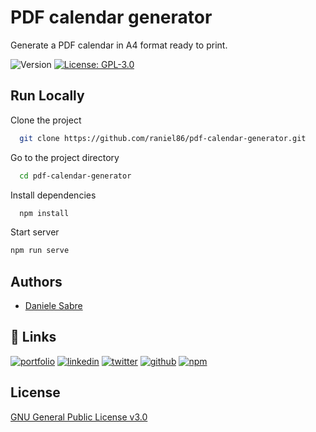 
# PDF calendar generator

Generate a PDF calendar in A4 format ready to print.


![Version](https://img.shields.io/badge/version-1.0.0-blue.svg?cacheSeconds=2592000)
[![License: GPL-3.0](https://img.shields.io/badge/License-GPL--3.0-informational)](#)


## Run Locally

Clone the project

```bash
  git clone https://github.com/raniel86/pdf-calendar-generator.git
```

Go to the project directory

```bash
  cd pdf-calendar-generator
```

Install dependencies

```bash
  npm install
```

Start server

```bash
npm run serve
```


## Authors

- [Daniele Sabre](https://www.danielesabre.com)


## 🔗 Links
[![portfolio](https://img.shields.io/badge/my_portfolio-000?style=for-the-badge&logo=ko-fi&logoColor=white)](https://www.danielesabre.com)
[![linkedin](https://img.shields.io/badge/linkedin-0A66C2?style=for-the-badge&logo=linkedin&logoColor=white)](https://linkedin.com/in/danielesabre)
[![twitter](https://img.shields.io/badge/twitter-1DA1F2?style=for-the-badge&logo=twitter&logoColor=white)](https://twitter.com/raniel86)
[![github](https://img.shields.io/badge/github-171515?style=for-the-badge&logo=github&logoColor=white)](https://github.com/raniel86)
[![npm](https://img.shields.io/badge/npm-cb0000?style=for-the-badge&logo=npm&logoColor=white)](https://www.npmjs.com/~raniel)


## License

[GNU General Public License v3.0
](https://choosealicense.com/licenses/gpl-3.0/)

